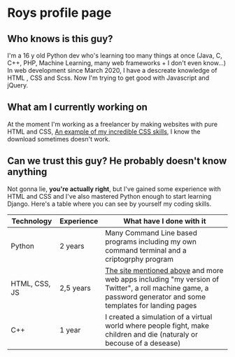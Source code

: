 # Roys profile page

## Who knows is this guy?

I'm a 16 y old Python dev who's learning too many things at once (Java, C, C++, PHP, Machine Learning, many web frameworks + I don't even know...)  
In web development since March 2020, I have a descreate knowledge of HTML , CSS and Scss. Now I'm trying to get good with Javascript and jQuery.  

## What am I currently working on

At the moment I'm working as a freelancer by making websites with pure HTML and CSS, 
[An example of my incredible CSS skills](https://roysmanfohub.web.app), I know the download sometimes doesn't work.

## Can we trust this guy? He probably doesn't know anything

Not gonna lie, __you're actually right__, but I've gained some experience with HTML and CSS and I've also mastered Python enough to start learning Django. Here's a 
table where you can see by yourself my coding skills.

Technology | Experience | What have I done with it
------------ | ------------ | ------------
Python | 2 years | Many Command Line based programs including my own command terminal and a criptogrphy program
HTML, CSS, JS | 2,5 years | [The site mentioned above](https://roysmanfohub.web.app) and more web apps including "my version of Twitter", a roll machine game, a password generator and some templates for landing pages
C++ | 1 year | I created a simulation of a virtual world where people fight, make children and die (naturaly or becouse of a desease)
<!---
R0ysM/R0ysM is a ✨ special ✨ repository because its `README.md` (this file) appears on your GitHub profile.
You can click the Preview link to take a look at your changes.
--->
